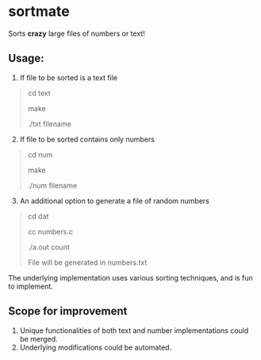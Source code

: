 # sortmate
Sorts **crazy** large files of numbers or text!

## Usage:
1. If file to be sorted is a text file
> 
> cd text
>
> make
>
> ./txt filename

2. If file to be sorted contains only numbers
> cd num
>
> make
>
> ./num filename

3. An additional option to generate a file of random numbers
> cd dat
>
> cc numbers.c
>
> ./a.out count
>
> File will be generated in numbers.txt

The underlying implementation uses various sorting techniques, and is fun to implement.

## Scope for improvement
1. Unique functionalities of both text and number implementations could be merged.
2. Underlying modifications could be automated.
